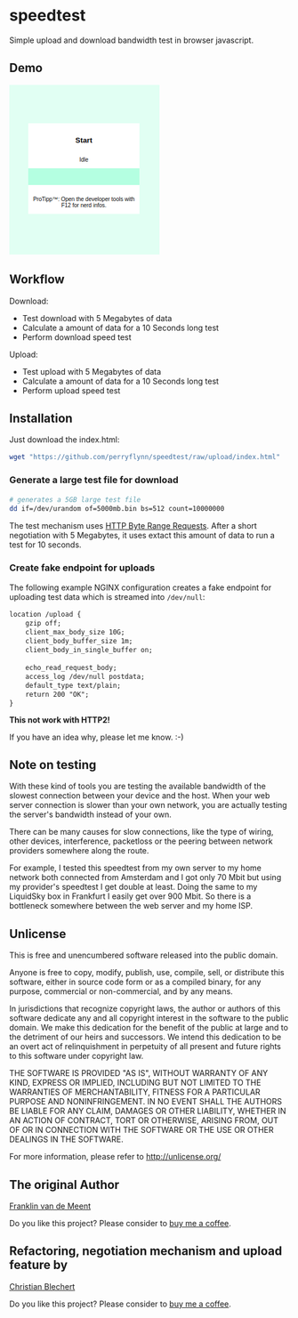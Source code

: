 # speedtest

Simple upload and download bandwidth test in browser javascript.

## Demo

![Demo](demo.gif)

## Workflow

Download:

- Test download with 5 Megabytes of data
- Calculate a amount of data for a 10 Seconds long test
- Perform download speed test

Upload:

- Test upload with 5 Megabytes of data
- Calculate a amount of data for a 10 Seconds long test
- Perform upload speed test

## Installation

Just download the index.html:

```sh
wget "https://github.com/perryflynn/speedtest/raw/upload/index.html"
```

### Generate a large test file for download

```sh
# generates a 5GB large test file
dd if=/dev/urandom of=5000mb.bin bs=512 count=10000000
```

The test mechanism uses [HTTP Byte Range Requests](https://developer.mozilla.org/en-US/docs/Web/HTTP/Range_requests).
After a short negotiation with 5 Megabytes, it uses extact this amount
of data to run a test for 10 seconds.

### Create fake endpoint for uploads

The following example NGINX configuration creates a fake endpoint
for uploading test data which is streamed into `/dev/null`:

```
location /upload {
    gzip off;
    client_max_body_size 10G;
    client_body_buffer_size 1m;
    client_body_in_single_buffer on;

    echo_read_request_body;
    access_log /dev/null postdata;
    default_type text/plain;
    return 200 "OK";
}
```

**This not work with HTTP2!**

If you have an idea why, please let me know. :-)

## Note on testing

With these kind of tools you are testing the available bandwidth of
the slowest connection between your device and the host. When your web
server connection is slower than your own network, you are actually
testing the server's bandwidth instead of your own.

There can be many causes for slow connections, like the type of wiring,
other devices, interference, packetloss or the peering between network
providers somewhere along the route.

For example, I tested this speedtest from my own server to my home
network both connected from Amsterdam and I got only 70 Mbit but using
my provider's speedtest I get double at least. Doing the same to my
LiquidSky box in Frankfurt I easily get over 900 Mbit. So there is a
bottleneck somewhere between the web server and my home ISP.

## Unlicense

This is free and unencumbered software released into the public domain.

Anyone is free to copy, modify, publish, use, compile, sell, or
distribute this software, either in source code form or as a compiled
binary, for any purpose, commercial or non-commercial, and by any
means.

In jurisdictions that recognize copyright laws, the author or authors
of this software dedicate any and all copyright interest in the
software to the public domain. We make this dedication for the benefit
of the public at large and to the detriment of our heirs and
successors. We intend this dedication to be an overt act of
relinquishment in perpetuity of all present and future rights to this
software under copyright law.

THE SOFTWARE IS PROVIDED "AS IS", WITHOUT WARRANTY OF ANY KIND,
EXPRESS OR IMPLIED, INCLUDING BUT NOT LIMITED TO THE WARRANTIES OF
MERCHANTABILITY, FITNESS FOR A PARTICULAR PURPOSE AND NONINFRINGEMENT.
IN NO EVENT SHALL THE AUTHORS BE LIABLE FOR ANY CLAIM, DAMAGES OR
OTHER LIABILITY, WHETHER IN AN ACTION OF CONTRACT, TORT OR OTHERWISE,
ARISING FROM, OUT OF OR IN CONNECTION WITH THE SOFTWARE OR THE USE OR
OTHER DEALINGS IN THE SOFTWARE.

For more information, please refer to <http://unlicense.org/>

## The original Author

[Franklin van de Meent](https://fra.nkl.in)

Do you like this project?
Please consider to [buy me a coffee](https://ko-fi.com/franklin).

## Refactoring, negotiation mechanism and upload feature by

[Christian Blechert](https://serverless.industries/)

Do you like this project?
Please consider to [buy me a coffee](https://www.paypal.me/perryflynn).

